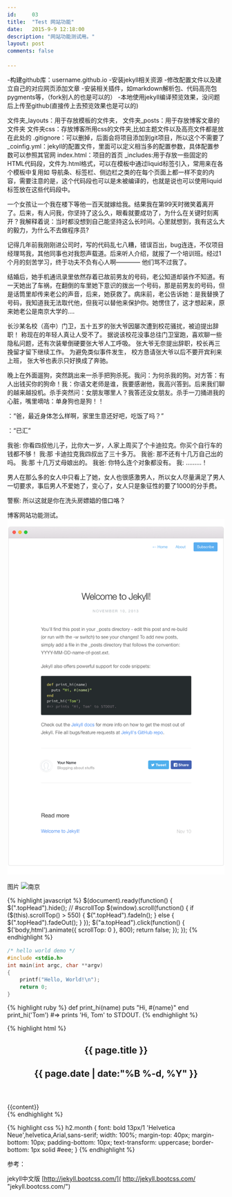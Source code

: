 ```yaml
---
id:		03
title:  "Test 网站功能"
date:   2015-9-9 12:18:00
description: "网站功能测试用。"
layout: post
comments: false

---
```




-构建github库：username.github.io
-安装jekyll相关资源
-修改配置文件以及建立自己的对应网页添加文章
-安装相关插件，如markdown解析包、代码高亮包pygments等，（fork别人的也是可以的）
-本地使用jekyll编译预览效果，没问题后上传至github(直接传上去预览效果也是可以的)

文件夹_layouts：用于存放模板的文件夹，
文件夹_posts：用于存放博客文章的文件夹
文件夹css：存放博客所用css的文件夹,比如主题文件以及高亮文件都是放在此处的
.gitignore：可以删掉，后面会将项目添加到git项目，所以这个不需要了
_coinfig.yml：jekyll的配置文件，里面可以定义相当多的配置参数，具体配置参数可以参照其官网
index.html：项目的首页
_includes:用于存放一些固定的HTML代码段，文件为.html格式，可以在模板中通过liquid标签引入，常用来在各个模板中复用如 导航条、标签栏、侧边栏之类的在每个页面上都一样不变的内容，需要注意的是，这个代码段也可以是未被编译的，也就是说也可以使用liquid标签放在这些代码段中。


一个女孩让一个我在楼下等他一百天就嫁给我。结果我在第99天时微笑着离开了。后来，有人问我，你坚持了这么久，眼看就要成功了，为什么在关键时刻离开？我解释着说：当时都没想到自己能坚持这么长时间。心里就想到，我有这么大的毅力，为什么不去做程序员?


记得几年前我刚刚进公司时，写的代码乱七八糟，错误百出，bug连连，不仅项目经理骂我，其他同事也对我怨声载道。后来听人介绍，就报了一个培训班。经过1个月的刻苦学习，终于功夫不负有心人啊———— 他们骂不过我了。


结婚后，她手机通讯录里依然存着已故前男友的号码，老公知道却装作不知道。有一天她出了车祸，在翻倒的车里她下意识的拨出一个号码，那是前男友的号码，但是话筒里却传来老公的声音，后来，她获救了。病床前，老公告诉她：是我替换了号码，我知道我无法取代他，但我可以替他来保护你。她愣住了，这才想起来，原来她老公是南京大学的....


长沙某名校（高中）门卫，五十五岁的张大爷因屡次遭到校花骚扰，被迫提出辞职！ 称现在的年轻人真让人受不了。 据说该校花没事总往门卫室跑，喜欢聊一些隐私问题，还有次装晕倒硬要张大爷人工呼吸。 张大爷无奈提出辞职，校长再三挽留才留下继续工作。 为避免类似事件发生， 校方恳请张大爷以后不要开宾利来上班， 张大爷也表示只好换成了奔驰。


晚上在外面遛狗，突然跳出来一杀手把狗杀死。我问：为何杀我的狗。对方答：有人出钱买你的狗命！我：你语文老师是谁，我要感谢他，我高兴答到。后来我们聊的越来越投机。杀手突然问：女朋友哪里人？我答还没女朋友。杀手一刀捅进我的心脏，嘴里嘀咕：单身狗也是狗！！




：“爸，最近身体怎么样啊，家里生意还好吧，吃饭了吗？”

：“已汇”


我爸: 你看四叔他儿子，比你大一岁，人家上周买了个卡迪拉克。你买个自行车的钱都不够！
我:那 卡迪拉克我四叔出了三十多万。
我爸: 那不还有十几万自己出的吗。
我:那 十几万丈母娘出的。
我爸: 你特么连个对象都没有。
我: ………！



男人在那么多的女人中只看上了她，女人也很感激男人，所以女人尽量满足了男人一切要求，事后男人不爱她了，变心了，女人只是象征性的要了1000的分手费。

警察: 所以这就是你在洗头房嫖娼的借口咯？

博客网站功能测试。
![功能测试](/assets/images/Kactus-theme-post.png)


图片
![南京](http://i3.tietuku.com/8d1ffe7d2f1d6bfc.jpg)

{% highlight javascript %}
$(document).ready(function() {
	$(".topHead").hide();
	// #scrollTop
	$(window).scroll(function() {
		if ($(this).scrollTop() > 550) {
			$(".topHead").fadeIn();
		} else {
			$(".topHead").fadeOut();
		}
	});
    $("a.topHead").click(function() {
        $('body,html').animate({
			scrollTop: 0
		}, 800);
        return false;
    });
});
{% endhighlight %}


```c
/* hello world demo */
#include <stdio.h>
int main(int argc, char **argv)
{
    printf("Hello, World!\n");
    return 0;
}
```


{% highlight ruby %}
def print_hi(name)
  puts "Hi, #{name}"
end
print_hi('Tom')
#=> prints 'Hi, Tom' to STDOUT.
{% endhighlight %}

{% highlight html %}
<article class="post">
    <header>
        <h1>{{ page.title }}</h1>
        <h2 class="headline">{{ page.date | date:"%B %-d, %Y" }}</h2>
    </header>
    <section id="post-body">
        {{content}}
    </section>
</article>
{% endhighlight %}

{% highlight css %}
h2.month {
    font: bold 13px/1 'Helvetica Neue',helvetica,Arial,sans-serif;
    width: 100%;
    margin-top: 40px;
    margin-bottom: 10px;
    padding-bottom: 10px;
    text-transform: uppercase;
    border-bottom: 1px solid #eee;
}
{% endhighlight %}


参考：

jekyll中文版   [http://jekyll.bootcss.com/]( http://jekyll.bootcss.com/ "jekyll.bootcss.com/")



